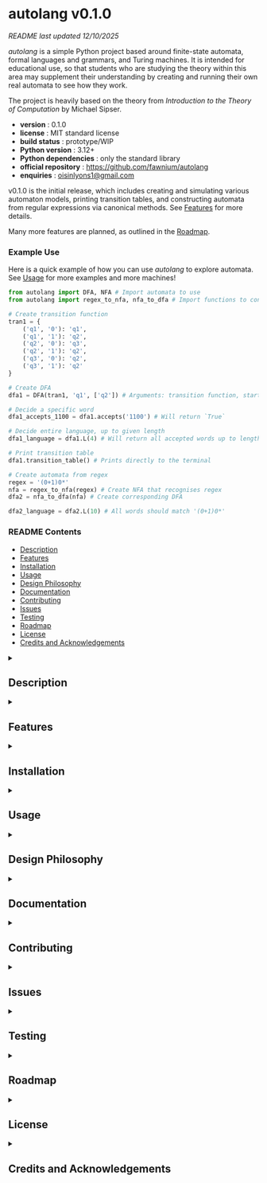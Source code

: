 # autolang v0.1.0

*README last updated 12/10/2025*

*autolang* is a simple Python project based around finite-state automata, formal languages and grammars, and Turing machines. It is intended for educational use, so that students who are studying the theory within this area may supplement their understanding by creating and running their own real automata to see how they work. 

The project is heavily based on the theory from *Introduction to the Theory of Computation* by Michael Sipser.

- **version** : 0.1.0
- **license** : MIT standard license
- **build status** : prototype/WIP
- **Python version** : 3.12+
- **Python dependencies** : only the standard library
- **official repository** : https://github.com/fawnium/autolang
- **enquiries** : oisinlyons1@gmail.com

v0.1.0 is the initial release, which includes creating and simulating various automaton models, printing transition tables, and constructing automata from regular expressions via canonical methods. See [Features](#features) for more details.

Many more features are planned, as outlined in the [Roadmap](#roadmap).

### Example Use

Here is a quick example of how you can use *autolang* to explore automata. See [Usage](#usage) for more examples and more machines!

```python
from autolang import DFA, NFA # Import automata to use
from autolang import regex_to_nfa, nfa_to_dfa # Import functions to construct automata from regex

# Create transition function
tran1 = {
    ('q1', '0'): 'q1',
    ('q1', '1'): 'q2',
    ('q2', '0'): 'q3',
    ('q2', '1'): 'q2',
    ('q3', '0'): 'q2',
    ('q3', '1'): 'q2'
}

# Create DFA
dfa1 = DFA(tran1, 'q1', ['q2']) # Arguments: transition function, start state, list of accept states

# Decide a specific word
dfa1_accepts_1100 = dfa1.accepts('1100') # Will return `True`

# Decide entire language, up to given length
dfa1_language = dfa1.L(4) # Will return all accepted words up to length 4

# Print transition table
dfa1.transition_table() # Prints directly to the terminal

# Create automata from regex
regex = '(0+1)0*'
nfa = regex_to_nfa(regex) # Create NFA that recognises regex
dfa2 = nfa_to_dfa(nfa) # Create corresponding DFA

dfa2_language = dfa2.L(10) # All words should match '(0+1)0*'
```

### README Contents
- [Description](#description)
- [Features](#features)
- [Installation](#installation)
- [Usage](#usage)
- [Design Philosophy](#design-philosophy)
- [Documentation](#documentation)
- [Contributing](#contributing)
- [Issues](#issues)
- [Testing](#testing)
- [Roadmap](#roadmap)
- [License](#license)
- [Credits and Acknowledgements](#credits-and-acknowledgements)

<details>
<summary><h2 id="Description">Description</h2></summary>

This project is intended for educational use while studying automata theory, formal languages, complexity theory, and related areas. While finite-state machines are very well understood and used ubiquitously in compiler toolchains, text processing software, and many other technologies, we thought that it would be helpful to create a framework for students to investigate these machines themselves, to enrich and accelerate their understanding of the theoretical concepts. To justify its existence in such a well-explored area, *autolang* is being developed with the following aims:

- **Accessibility** : The project should be easy to deploy in academic settings, and require minimal technical programming/CS knowledge to interact with. We also aimed to have minimal dependencies to make the installation process easier.

- **Tactile Intuition** : The original motivation of *autolang* was to 'bridge the gap' between the theoretical descriptions of state machines, and how they are practically implemented in code. It is often said that "Turing machines are the basis for all modern computers", which is true, but we wanted interested students to be able to draw a direct line from the abstract models to real practical applications, insofar as that is possible.

While these aims are nowhere near fully-realised in v0.1.0, we expect the project to attain both enhanced features and much better usability in the coming weeks and months. These aims are discussed in more detail under [Design Philosophy](#design-philosophy) below.
</details>

<details>
<summary><h2 id="features">Features</h2></summary>

For specific uses of the features below, see the [Usage](#usage) Section.

### Simulating Automata

The following automaton models are currently supported:
- DFA
- NFA
- PDA (nondeterministic only)
- TM (single tape, deterministic, as in *Sipser*)

Each of the above models supports the following methods:
- `.accepts(word: str) -> bool` 
    - Takes a string as input, returns  `True` if the given automaton accepts the string, returns `False` otherwise. If the string contains unrecognised letters, `.accepts()` will always return `False`.
    - **NOTE:** The Turing machine instance of this method (`TM.accepts()`) can also return `None`. This happens when the word is undecidable, or the TM exceeds a certain number of steps.

- `.L(n: int = 5, lazy: bool = False) -> tuple[str, ...] | Generator[str]` 
    - Takes an integer $n$ as input, returns a collection of all words recognised by the given automaton with length $\leq n$, in len-lex order.
    - if `lazy = False` (default), the collection of words is returned as a tuple immediately.
    - if `lazy = True`, the collection is instead returned as a generator, and the words are only evaluated when used in a later iteration. This is useful for saving memory for large languages, but is less intuitive for new users.
    - **WARNING:** Please note that the number of words checked grows exponentially with the length given, and the size of the underlying alphabet. Caution is advised when calling this method with a large integer or an alphabet with more than a handful of letters, as it may take several minutes or hours to terminate.

- `.transition_table()` 
    - Prints the transition table of the given automaton to the terminal.
    - **NOTE:** This feature may change in future versions, i.e. by returning a string instead of printing directly.

For guidance on creating specific automata, see [Usage](#usage) below, and the `examples/` folder inside the repository.

### Constructing Automata

In addition to manually creating and simulating automata, *autolang* has a few functions to construct automata using canonical algorithms. These are listed below:

- `regex_to_nfa(regex: str) -> NFA` 
    - Takes a regular expression string as input, returns an NFA that recognises the corresponding regular language.
    - **NOTE:** The union operator *must* be represented as `+`. The Kleene star operator is `*` as usual. No other operators may be included in the input string.

- `nfa_to_dfa(nfa: NFA) -> DFA` 
    - Takes an `NFA` object as input, returns the corresponding DFA, generated via the standard subset construction.
    - **NOTE:** The subset construction is *lazy*, so only states that are actually reachable from the start state are included in the final DFA.
    - **NOTE:** No further optimisation/minimisation occurs after the initial construction. This is a planned feature.

See the [Usage](#usage) Section for specific explanations of how to construct automata from regex.

For additional planned features, see the [Roadmap](#roadmap) Section.

</details>

<details>
<summary><h2 id="installation">Installation</h2></summary>

While usability is stated as a priority for *autolang*, please note the installation process is currently a work in progress, and is more 'hands-on' than we would like it to eventually be. 

We recommend using the [Developer](#developer-install) install process if you are interested in testing the code or contributing, and using the [User](#user-install) install process if you just want to use *autolang* in your Python projects.

### Developer Install

Below is a summary of the *autolang* installation process:
- Ensure `git` is installed on your computer and can be run from your terminal.
- Navigate to the folder you want to install autolang into.
- Clone the official GitHub repository. It will be installed as a subfolder within the folder you run the command from.
- Navigate to the new `autolang/` subfolder.
- Create a virtual environment if required.
- Activate the virtual environment, if created. This step is OS-dependent
- `pip` install *autolang* as a local module, so python knows where to find the source code to import.

After doing steps 1 and 2, complete the installation by running the following commands in order:

```bash
# Install from GitHub
git clone https://github.com/fawnium/autolang.git # Clone repository
cd autolang # Navigate to repository subfolder

# Set up virtual environment (optional)
python -m venv .venv # Create virtual environment
# Activate virtual environment (OS-dependent)
source .venv/bin/activate # Linux/MacOS
.venv\Scripts\Activate.ps1 # Windows PowerShell
.venv\Scripts\activate.bat # Windows cmd

# Pip install autolang
pip install -e . 
```

Using `pip install -e .` with the `-e` flag means that Python will import autolang from your local instance inside the `src/` folder. Any changes you make to the source code will immediately apply when you import it, without needing to reinstall.

After doing the above, you should be able to `import` from autolang in a Python file as usual. See [Usage](#usage) and the `examples/` folder for further guidance.

#### Updating autolang

To ensure you have the most up-to-date version from the GitHub repository, simply run:

```bash
git pull
```

Ensure this command is run when your working directory is the `autolang/` folder.


### User Install

Currently, *autolang* cannot be installed from the official python package repository (yet). However, `pip` can still be used to install autolang directly from the GitHub repository. This is very similar to normal `pip` package installs, but **you must ensure you have `git` installed on your computer first**.

#### Setting up a virtual environment (optional, recommended)

You may want to first set up a virtual environment before installing, to prevent cluttering your general system with *autolang*'s files. You can skip this step if you want to install quickly, or you want *autolang* to be importable anywhere on your computer.

For guidance about virtual environments, see:
- https://packaging.python.org/en/latest/guides/installing-using-pip-and-virtual-environments/
- https://docs.python.org/3/library/venv.html

If you are using Anaconda, it has its own way of managing virtual environments via `conda`. See:
- https://docs.conda.io/projects/conda/en/latest/user-guide/tasks/manage-environments.html

The rest of the installation process below is the same regardless of whether you are using Conda.

#### Installing autolang from GitHub

To install autolang in your Python environment, enter the following command in your terminal. 

```bash
pip install git+https://github.com/fawnium/autolang.git
```

Note that this command will fail if you don't have `git` installed on your computer. Ensure you are using the correct terminal, i.e. the one that corresponds to the environment where you will write your Python code.


To check if you have autolang installed and see the version, enter this command:

```bash
pip show autolang
```

#### Updating your installation

To update to the latest version of autolang, enter this command:

```bash
pip install -U git+https://github.com/fawnium/autolang.git
```

Note the presence of the `-U` flag.

The update command above may fail to install the most up-to-date code, because the GitHub repository is regularly being modified without the version changing. If this command fails to update, use the following command instead:

```bash
pip install --force-reinstall --no-cache-dir git+https://github.com/fawnium/autolang.git
```

This will update your installation from GitHub regardless of your current installation.

</details>

<details>
<summary><h2 id="Usage">Usage</h2></summary>

This section describes how to import and use features once *autolang* has been installed. For installation guidance, see the [Installation](#installation) Section.

Example use cases of all the main *autolang* features are provided in the corresponding files in the `examples/` folder. Please refer to these if you are unsure how to use the features.

In general, automata are created using a specially-formatted dictionary which represents their transition function. They also require additional metadata, such as the start and accept states, which varies slightly by model. Making automaton creation easier is a planned feature.

### Creating a DFA

A DFA is created using this constructor:

```python
DFA(transition: dict[tuple[str, str], str], 
    start: str, 
    accept: Iterable[str])
```

- `transition: dict` is a dict representing the transition function of the DFA.
    - Each entry is of the form `(state, letter): next_state`, and encodes a single transition. All are strings, and `letter` should be a single character.
    - For example if you want the DFA to transition from `q0` to `q1` when reading the letter `a`, include this entry in the dict: `('q0', 'a'): 'q1'`
    - You must ensure you include a transition for every possible state-letter pair, since DFAs are deterministic. If you miss one, an error will be raised.
- `start: str` is the start state of the DFA. Its transitions must be included in the `transition` dict.
- `accept: Iterable[str]` is collection of the DFA accept states. Transitions for all accept states must be included in the `transition` dict.
    - This can be given as a `list`, `set`, or any other valid iterable object.
- You do not need to provide the alphabet or total list of states for the DFA. These are automatically inferred from the `transition` function.
- State names and alphabet letters are *case sensitive*, so ensure all strings are correct.
- States can be given any name, not just `q0, q1, ...`. Certain characters are forbidden from appearing in state names, such as `'+'` or `'_'`, but the number is relatively small. You can stick to letters and numbers to be safe.
- Letters must be single characters, but likewise can be any character other than the small number of forbidden characters.

To see if a DFA accepts a specific word, use the `.accepts()` method:

```python
is_in_language = dfa.accepts('ab') # True or False
```

To get the whole language of a DFA, up to a certain length, use the `.L()` method:

```python
language_of_dfa = dfa.L(4) # Tuple of all accepted words up to length 4, in len-lex order
```

> [!WARNING]
> Be careful using this method with a large length value, as it will take exponential time to compute.

To print the transition table of a DFA for a nice visual, use the `.transition_table()` method:

```python
dfa.transition_table() # Prints to terminal
```

Below is an example of creating a specific DFA. This is the DFA $M_1$ in Sipser, p36.

```python
from autolang import DFA

# Create the transition function dictionary
tran1 = {
    ('q1', '0'): 'q1',
    ('q1', '1'): 'q2',
    ('q2', '0'): 'q3',
    ('q2', '1'): 'q2',
    ('q3', '0'): 'q2',
    ('q3', '1'): 'q2'
}
# Create the DFA itself
M1 = DFA(tran1, 'q1', ['q2']) # The name 'M1' is arbitrary, and any valid variable name can be used

# Check specific words
M1.accepts('000') # Will return `False`
M1.accepts('100') # Will return `True`

# Generate the language of M1 up to length 3
M1.L(3) # Will return `('1', '01', '11', '001', '011', '100', '101', '111')`

# Print M1's transition table
M1.transition_table()
```

### Creating an NFA

An NFA is created using this constructor:

```python
NFA(transition: dict[tuple[str, str], tuple[str, ...]], 
    start: str, 
    accept: Iterable[str])
```

- `transition: dict` is a dict representing the transition function of the NFA.
    - Each entry is of the form `(state, letter): (next_state1, next_state2, ...)`, and encodes *all transitions* from a specific state for a specific letter. Note this differs from the DFA case, and the entry's value must be a *tuple* of strings.
    - If there is only one available transition, **this must still be wrapped in a tuple**, e.g. `('q1',)` and **not** `'q1'` or `('q1')`.
    - For example if you want the NFA to transition from `q0` to `q1` when reading `a`, then include `('q0', 'a'): ('q1',)` in the dict.
    - If you want the NFA to transition to both `q1` or `q2` from the same place, then include `('q0', 'a'): ('q1', 'q2')`.
    - You can omit entries for specific state-letter pairs (unlike with DFAs), and should do so if you want no allowed transitions.
        - If you want to include all possible transition keys for some reason, you can include `('q0', 'a'): tuple()` to indicate an empty set of allowed transitions.
    - ε-transitions are simply encoded using the empty string `''` instead of a letter. For example, an ε-transition from `q0` to `q1` will be `('q0', ''): ('q1',)` in the dict.
- `start: str` is the start state of the NFA. If you don't include any transitions from it in `transition`, the NFA will simply get stuck in the start state.
- `accept: Iterable[str]` is collection of the NFA accept states. 
    - This can be given as a `list`, `set`, or any other valid iterable object.
- The alphabet and total list of states are automatically inferred from the `transition` function.
- The same restrictions on naming states and letters apply here as they do for [DFAs](#creating-a-dfa).

To see if an NFA accepts a specific word, use the `.accepts()` method:

```python
is_in_language = nfa.accepts('ab') # True or False
```

To get the whole language of an NFA, up to a certain length, use the `.L()` method:

```python
language_of_nfa = nfa.L(4) # Tuple of all accepted words up to length 4, in len-lex order
```

> [!WARNING]
> Be careful using this method with a large length value, as it will take exponential time to compute.

To print the transition table of an NFA for a nice visual, use the `.transition_table()` method:

```python
nfa.transition_table() # Prints to terminal
```

Below is an example of creating a specific NFA. This is the NFA $N_1$ in Sipser, p48.

```python
from autolang import NFA

# Create transition function dict
tran1 = {
    ('q1', '0'): ('q1',),
    ('q1', '1'): ('q1', 'q2'), 
    ('q2', ''): ('q3',),
    ('q2', '0'): ('q3',),
    ('q3', '1'): ('q4',),
    ('q4', '0'): ('q4',),
    ('q4', '1'): ('q4',) 
}
# Create NFA itself
N1 = NFA(tran1, 'q1', ['q4'])

# Check specific words
N1.accepts('010') # False

# Generate the language up to length 3
N1.L(3) # Returns tuple

# Print transition table
N1.transition_table()
```

### Creating a PDA

A PDA is created with this constructor:

```python
PDA(transition: dict[tuple[str, str, str], tuple[tuple[str, str], ...]], 
    start: str, 
    accept: Iterable[str])
```

- `transition: dict` is a dict representing the the PDA transition function.
    - Each entry entry is of the form `(state, letter, stack_top): ((next_state1, stack_push1), (next_state2, stack_push2), ...)`.
    - Each entry encodes all possible transitions (and the corresponding letter pushed to the stack) from a given state, for a given read `letter`, for a given letter read from the stack (`stack_top`)
    - The entry's value **must be wrapped in a tuple**, even if there is only one transition, and each inner tuple must have length 2.
        - If there is only one transition, a comma must still be included after it, inside the parent tuple.
    - As with [NFAs](#creating-an-nfa), ε-transitions are encoded using the empty string `''`. This applies to both the input letters and the stack.
    - For example, say you want the PDA to have two transitions from `q0` when reading `a` in the input word and reading `$` from the stack: one goes to `q1` and pushes `x` to the stack, and the other goes to `q2` and pushes nothing to the stack. The `transition` entry to encode this is `('q0', 'a', '$'): (('q1', 'x'), ('q2', ''))`
        - **NOTE**: reading a letter from the stack automatically means it gets popped from the stack. If no letter is read, nothing is popped.
    - If you want the PDA to transition without reading the stack, use `''` for `stack_push`, e.g. `('q0', 'a', ''): (('q1', '$'),)`. This will *not* pop the top of the stack.
    - If you want no transitions for a specific state-letter-stack_top triple, then you can omit this entry from the dict, *or* include it with an empty tuple as its value, e.g. `('q0', 'a', '$'): tuple()`.
- `start: str` is the start state of the PDA. If you don't include any transitions from it in `transition`, the NFA will simply get stuck in the start state.
- `accept: Iterable[str]` is collection of the PDA accept states. 
    - This can be given as a `list`, `set`, or any other valid iterable object.
- The alphabets (input and stack) and total list of states are automatically inferred from the `transition` function.
- The same restrictions on naming states and letters apply here as they do for DFAs and NFAs.

To see if a PDA accepts a specific word, use the `.accepts()` method:

```python
is_in_language = pda.accepts('ab') # True or False
```

To get the whole language of a PDA, up to a certain length, use the `.L()` method:

```python
language_of_pda = pda.L(4) # Tuple of all accepted words up to length 4, in len-lex order
```

> [!WARNING]
> Be careful using this method with a large length value, as it will take exponential time to compute.

To print the transition table of a PDA for a nice visual, use the `.transition_table()` method:

```python
pda.transition_table() # Prints to terminal
```

Below is an example of creating a specific PDA. This is PDA $M_1$ in Sipser, p114.

```python
from autolang import PDA
# Create transition function dict
tran1 = {
    ('q1', '', ''): (('q2', '$'),),
    ('q2', '0', ''): (('q2', '0'),),
    ('q2', '1', '0'): (('q3', ''),),
    ('q3', '1', '0'): (('q3', ''),),
    ('q3', '', '$'): (('q4', ''),)
}
# Create PDA itself
M1 = PDA(tran1, 'q1', ['q1', 'q4'])

# Check specific words
M1.accepts('0011') # True
M1.accepts('010') # False

# Generate the language up to length 3
M1.L(8) # Returns ('', '01', '0011', '000111', '00001111')

# Print transition table
M1.transition_table()
```

### Creating a Turing Machine

A Turing machine (TM) is created with this constructor:

```python
TM(transition: dict[tuple[str, str], tuple[str, str, str]], 
   start: str, 
   accept: str, 
   reject: str, 
   reserved_letters: Iterable[str] = set())
```

- `transition: dict` is a dict representing the TM transition function.
    - Each entry encodes a single transition. This includes the next state, letter written to current cell, and move direction. Note the `write` letter is written *before* moving to the next cell.
    - Each entry is of the form `(state, letter): (next_state, write, direction)`. The `direction` *must* be either an uppercase `'L'` or uppercase `'R'`.
    - For example, if you want the TM to transition to state `q1`, write `x` to the current cell, and move right, when in state `q0` and reading `a`, include this entry in the dict: `('q0', 'a'): ('q1', 'x', 'R')`.
    - The special blank-cell letter is the underscore `'_'`, and this cannot be changed.
        - For example if you want the TM to erase its current cell before moving, include `('q0', 'a'): ('q1', '_', 'R')`
    - Note that you *can* omit transitions from a TM transition function, even though they are deterministic. If you do, these transitions will automatically default to the `reject` state. This may lead to unintended behaviour if you forget to add transitions.
        - This choice was made to make creating TMs less tedious, although it does make it easier for mistakes to happen during creation since an error is not raised. We decided defaulting to the reject state was a reasonable compromise in this situation. 
        - Additionally, there are many cases where a specific transition can't actually be reached from any starting configuration, so including it is pointless.
    - If there are *no* transitions to the `accept` state, the TM can still be created, but you will be prompted to continue with the creation, since such a TM will have an empty language.
        - We decided that it should be allowed to create TMs that cannot accept any words for research or investigations. Indeed, for many TMs it doesn't actually matter what they accept, but rather solely what they produce on their tape.
    - Since the TM will immediately halt when it enters the `accept` or `reject` state, you should not include any transitions *from* these states.
- `start: str` is the start state of the TM.
- `accept: str` is the unique accept state of the TM. The default is `'qa'`.
- `reject: str` is the unique reject state of the TM. The default is `'qr'`.
    - **NOTE**: you can use the names `'qa'` and `'qr'` for working states instead, provided you also provide distinct alternatives for the halting states. Sticking with the defaults is recommended.
- `reserved_letters: Iterable[str]` is a list of letters which are intended strictly for use on the tape, and should not be allowed in input words. There is no way to distinguish between the input alphabet and the tape alphabet without you manually stipulating it.
    - The blank letter `'_'` is *always* reserved, and doesn't need to be included in this arg.
- The alphabets (input and tape) and total list of states are automatically inferred from the `transition` function, and `reserved_letters`.
- You cannot use `'_'` as an input letter, since it will just be interpereted as blank. Any other character should be a valid letter for TMs.

To see if a TM accepts a specific word, use the `.accepts()` method:

```python
is_in_language = tm.accepts('ab') # True or False
```

To get the whole language of a TM, up to a certain length, use the `.L()` method:

```python
language_of_tm = tm.L(4) # Tuple of all accepted words up to length 4, in len-lex order
```

> [!WARNING]
> Be careful using this method with a large length value, as it will take exponential time to compute.

To print the transition table of a TM for a nice visual, use the `.transition_table()` method:

```python
tm.transition_table() # Prints to terminal
```

Below is an example of creating a specific TM. This is TM $M_2$ in Sipser, p172.

```python
from autolang import TM

# Create transition function dictionary
tran2 = {
    ('q1', '_'): ('qr', '_', 'R'), # This transition goes to reject, and can be omitted
    ('q1', 'x'): ('qr', 'x', 'R'), # Same with this one
    ('q1', '0'): ('q2', '_', 'R'),

    ('q2', '_'): ('qa', '_', 'R'),
    ('q2', 'x'): ('q2', 'x', 'R'),
    ('q2', '0'): ('q3', 'x', 'R'),

    ('q3', '_'): ('q5', '_', 'L'),
    ('q3', 'x'): ('q3', 'x', 'R'),
    ('q3', '0'): ('q4', '0', 'R'),

    ('q4', '_'): ('qr', '_', 'R'), # Can be omitted
    ('q4', 'x'): ('q4', 'x', 'R'),
    ('q4', '0'): ('q3', 'x', 'R'),

    ('q5', '_'): ('q2', '_', 'R'),
    ('q5', 'x'): ('q5', 'x', 'L'),
    ('q5', '0'): ('q5', '0', 'L')
}
# Create TM itself
M2 = TM(tran2, 'q1', 'qa', 'qr', {'x'})

# Check specific words
M1.accepts('00') # True
M1.accepts('000') # False

# Generate the language up to length 3
M1.L(10) # Returns ('0', '00', '0000', '00000000')

# Print transition table
M1.transition_table()
```

### Creating NFAs/DFAs from Regex

Note that 'regex' in this context refers to *formal* regular expressions, which only support unions (`+`) and Kleene stars (`*`).

Constructing automata that recognise the language of a given regex is quite straightforward, and is achieved by using the functions `regex_to_nfa()` and `nfa_to_dfa()`. You can also chain these functions together to directly create the DFA, without the intermediate NFA. 

```python
from autolang import regex_to_nfa, nfa_to_dfa

R = '(0+1)0*' # define regex - words that start with 0 or 1, followed by zero or more 0s

nfa = regex_to_nfa(R) # Create NFA
dfa = nfa_to_dfa(nfa) # Create corresponding DFA

# Or, create dfa directly
dfa = nfa_to_dfa(regex_to_nfa(R))
```

Note you can also create a DFA *any* existing NFA, not just one that was created from a regex.

</details>

<details>
<summary><h2 id="design-philosophy">Design Philosophy</h2></summary>

Below we discuss the overall aims of the project in more detail.

### Accessibility
Python was chosen as the main language of the project because the language is relatively easy to read and start using, and it is frequently the language of choice in academia for people who must do some coding as part of their study or research, but are not computer scientists. While Python is not the most performant language, its dynamic typing, concise syntax, and other features are amazing for accessibility and fast development, and make it a great language to demonstrate the theory to a more general interested audience. We envisioned the use of autolang to look something like this:
- The student attends a lecture or tutorial, and learns a theoretical concept, or sees a specific example of an automaton.
- The student returns home and wants to solidify their understanding, or the concept didn't quite 'click' with them.
- They open Jupyter notebook (or another Python environment) and import *autolang*
- They run their own code 'experiments' to better understand the automaton behaviour, and they can prepare for the next lecture without worrying about not understanding the previous one.
    - The student could for example create the example machine from the lecture, and pass it specific words that were covered. They could then pass in words that were not covered to see how the behaviour differs.
    - They could also design their own machines that were not seen in lectures at all, for instance if they come up with a language and want to create a machine that recognises it. This could intellectually reward them when they come up with a working machine, and also encourage them to revise the theory if their machine recognises the wrong language or doesn't work at all.
- The student returns to class, more confident that they understand automata and ready to learn more!

### Tactile Intuition
'Tactile intuition' is quite a nebulous term, but is intended to capture the idea that users can 'see the concepts working' themselves, as opposed to simply reading them in a textbook or hearing them in a lecture, and getting the *sense* of understanding without the practical experience of doing exercises, which may reveal that *sense* to actually be false. Of course the textbooks and lectures are essential and are the most important aspect of learning automata theory. Understanding the formal proofs, doing pen-and-paper exercises, and generally using one's mind to think through automata behaviour, can never be substituded for naively entering commands in a Python terminal and trying to reverse-engineer the code's behaviour. Instead, 'tactile intuition' should be interpreted as a way to *supplement* the pen-and-paper work and approach the theory from a different angle. Some students may find that this hands-on approach causes concepts to 'click' with them more easily, whereas others may be more comfortable simply writing proofs and doing exercises with no additional material. In either case we believe that having more tools available will always be beneficial, provided they are used correctly by a motivated student, and are used to enhance theoretical understanding and not to take shortcuts which inhibit real learning.

Tactile intuition firstly covers the idea of *interactability*, which is always present when coding because users must write the function/API calls themselves. Having to manually create automata, including every specific detail of a transition function and other syntax, may make the student feel there is more 'intention' to their learning, and force them to carefully consider the precise components of the theory, rather than convincing themselves that they understand the general idea without catching the inner nuances. 

Tactile intuition is also meant to cover a *visual* aspect to learning the theory, but it felt somewhat dishonest to say this earlier when the main visualisation features have not yet been developed for *autolang*. We plan in future versions to implement a far more interactive graphical way to investigate automata, such as showing step-by-step animations of a machine transitioning between states. We do have a feature for plotting static transition diagrams, but these are not optimised and may produce intractable or 'ugly' visuals for complex unseen automata. Transition diagrams are often thought to be a very intuitive way of understanding the machines, despite being less precise than formal descriptions, and the diagrams that appear in textbooks and teaching materials are of course curated to have a nice clean layout for this purpose. However, these are inherently limited to which specific machines the authors decided to include at the time of publication. We envision the benefit of *autolang*'s visuals to be their *versatility*, i.e. visuals can be generated for an arbitrary machine that the user decides to create, even if their layout may be suboptimal. For more information on planned features, see the [Roadmap](#roadmap) Section. 

</details>

<details>
<summary><h2 id="documentation">Documentation</h2></summary>

This README file serves as the current documentation of autolang. Unfortunately a more comprehensive official documentation does not exist, yet...

</details>

<details>
<summary><h2 id="contributing">Contributing</h2></summary>

Due to how early in development *autolang* is, we are currently **not** looking for any additional contributors, until the project is more robust and its scope has been better defined. You are of course free to fork the project or use any of its constituent code however you wish.

</details>

<details>
<summary><h2 id="issues">Issues</h2></summary>

*autolang* is a single-person project that is early in development, and therefore there are likely numerous bugs and issues in the current version. If you discover a bug, you are both very welcome and encouraged to notify us about it. You should do this either by raising the issue on the official GitHub repository (https://github.com/fawnium/autolang), or by sending an email directly to the contact address(es) listed in the repository. If you do wish to report an issue, please be as detailed and specific as you can be in your explanation, and if possible, include a minimal code which reproduces the issue.

We are very grateful to receive any comments or constructive criticism about the project!

</details>

<details>
<summary><h2 id="testing">Testing</h2></summary>

*autolang*'s tests are implemented using the standard Python `unittest` module, and testing requires no additional dependencies. All test files are located flat inside the `tests/` folder in the parent `autolang/` directory. To run all tests, use the following command while your working directory is the parent directory:

```bash
python -m unittest discover tests
```

**NOTE:** Our unit tests are an ongoing work in progress, and may not be particularly robust or compehensive. We are currently working on improving test-case coverage.

</details>

<details>
<summary><h2 id="roadmap">Roadmap</h2></summary>

While *autolang* is very early in development, we are excited that it is being actively and rapidly developed. We plan to expand the scope both by implementing more of the canonical algorithms from the theory in Sipser, and enhancing usability by including visualisations and a more comprehensive UI/UX.

Below is the general roadmap for the near future of the project. Please be aware that these features may change in terms of order of implementation and whether they will actually be added.

### v0.2.0

- Transition diagrams for all existing models using `networkx` and `matplotlib`
    - This feature is very close to being in a usable state, and just needs to be integrated with the existing project
    - There will likely be options both to plot diagrams inline (i.e. for jupyter notebooks), and save them as an image for non-graphical/terminal-based environments

- Option to store formatted transition tables (i.e. as a string), in addition to printing them directly to the terminal

- Support accessing TM tape outside of just computing words.

### v0.3.0

- Implement a class to represent context-free grammars (CFGs)

- Convert CFGs to Chomsky normal form and further normalisation

### v0.4.0

- Support generating parse-trees for specific words in a CFG

- Visuals for parse trees

- Construct PDAs directly from CFGs via canonical methods, analagous to NFAs from regular expressions in v0.1.0

### v0.5.0

- Implement different TM models, such as multi-tape and nondeterministic

- Implement other automaton models such as LBA and DPDA

### v0.6.0

- Convert multi-tape TMs to single-tape via canonical construction

### Unspecified/Later Versions

- Support more streamlined ways of initialising automata, in addition to manually typing out Python dicts

- Create a user-friendly GUI to allow visual exploration of all the features in the project, and show animations of the automata computing
    - This could also include step-by-step playback of computing particular words by highlighting active states

- Implement macros which allow running minimal high-level code directly on a Turing machine
    - This is intended as an illustrative/tactile proof-of-concept of the universality of Turing machines

</details>

<details>
<summary><h2 id="license">License</h2></summary>

*autolang* has a standard MIT license, and is completely open-source and free to use by anyone for any reason. This project is a single-person hobby project with no commercial parties involved. If the project's status changes in the future, these changes will be broadcast via the official GitHub repository, and other channels if applicable at the time. There are currently **no** plans to change the intellectual property status of *autolang*.

</details>

<details>
<summary><h2 id="credits-and-acknowledgements">Credits and Acknowledgements</h2></summary>

At the time of writing the only contributor to *autolang* is Lyons / 'fawnium'.

Many thanks are extended to Prof Roney-Dougal and Dr Huczynska at the University of St Andrews, who ran a course on automata theory that inspired and motivated this project to be developed.

Thanks are also extended to Michael Sipser *et al* for writing *Introduction to the Theory of Computation*, a textbook that was invaluable for providing the necessary theory to develop the project.

</details>